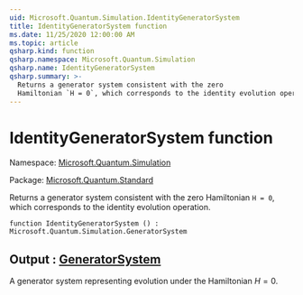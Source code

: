 ```yaml
---
uid: Microsoft.Quantum.Simulation.IdentityGeneratorSystem
title: IdentityGeneratorSystem function
ms.date: 11/25/2020 12:00:00 AM
ms.topic: article
qsharp.kind: function
qsharp.namespace: Microsoft.Quantum.Simulation
qsharp.name: IdentityGeneratorSystem
qsharp.summary: >-
  Returns a generator system consistent with the zero
  Hamiltonian `H = 0`, which corresponds to the identity evolution operation.
---
```


# IdentityGeneratorSystem function

Namespace: [Microsoft.Quantum.Simulation](xref:Microsoft.Quantum.Simulation)

Package: [Microsoft.Quantum.Standard](https://nuget.org/packages/Microsoft.Quantum.Standard)


Returns a generator system consistent with the zeroHamiltonian `H = 0`, which corresponds to the identity evolution operation.

```qsharp
function IdentityGeneratorSystem () : Microsoft.Quantum.Simulation.GeneratorSystem
```


## Output : [GeneratorSystem](xref:Microsoft.Quantum.Simulation.GeneratorSystem)

A generator system representing evolution under the Hamiltonian$H = 0$.